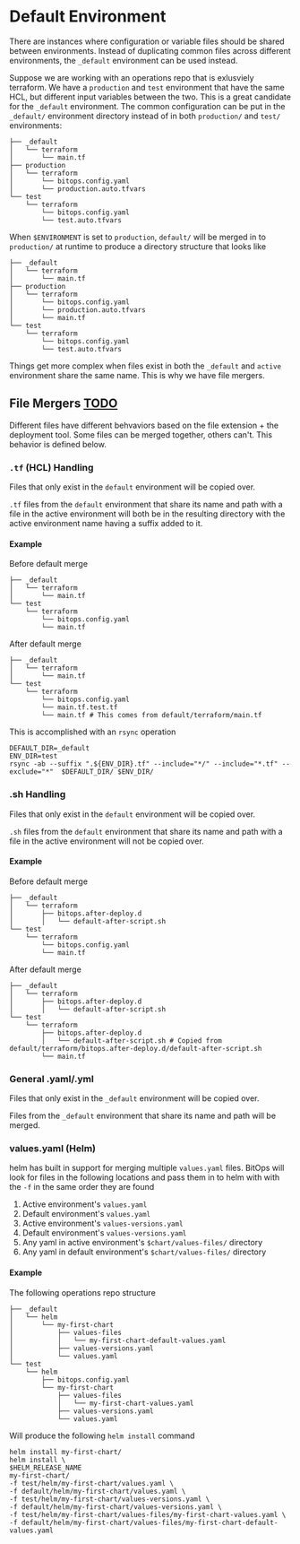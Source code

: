 # Default Environment

There are instances where configuration or variable files should be shared between environments. Instead of duplicating common files across different environments, the `_default` environment can be used instead.

Suppose we are working with an operations repo that is exlusviely terraform. We have a `production` and `test` environment that have the same HCL, but different input variables between the two. This is a great candidate for the `_default` environment. The common configuration can be put in the `_default/` environment directory instead of in both `production/` and `test/` environments:

```
├── _default
│   └── terraform
│       └── main.tf
├── production
│   └── terraform
│       └── bitops.config.yaml
│       └── production.auto.tfvars
└── test
    └── terraform
        └── bitops.config.yaml
        └── test.auto.tfvars
```
When `$ENVIRONMENT` is set to `production`, `default/` will be merged in to `production/` at runtime to produce a directory structure that looks like
```
├── _default
│   └── terraform
│       └── main.tf
├── production
│   └── terraform
│       └── bitops.config.yaml
│       └── production.auto.tfvars
│       └── main.tf
└── test
    └── terraform
        └── bitops.config.yaml
        └── test.auto.tfvars
```

Things get more complex when files exist in both the `_default` and `active` environment share the same name. This is why we have file mergers.


## File Mergers [TODO](https://github.com/bitovi/bitops/issues/3)
Different files have different behvaviors based on the file extension + the deployment tool. Some files can be merged together, others can't. This behavior is defined below.

### `.tf` (HCL) Handling
Files that only exist in the `default` environment will be copied over.

`.tf` files from the `default` environment that share its name and path with a file in the active environment will both be in the resulting directory with the active environment name having a suffix added to it.

#### Example
Before default merge
```
├── _default
│   └── terraform
│       └── main.tf
└── test
    └── terraform
        └── bitops.config.yaml
        └── main.tf
```
After default merge
```
├── _default
│   └── terraform
│       └── main.tf
└── test
    └── terraform
        └── bitops.config.yaml
        └── main.tf.test.tf
        └── main.tf # This comes from default/terraform/main.tf
```
This is accomplished with an `rsync` operation
```
DEFAULT_DIR=_default
ENV_DIR=test
rsync -ab --suffix ".${ENV_DIR}.tf" --include="*/" --include="*.tf" --exclude="*"  $DEFAULT_DIR/ $ENV_DIR/
```

### .sh Handling
Files that only exist in the `default` environment will be copied over.

`.sh` files from the `default` environment that share its name and path with a file in the active environment will not be copied over.

#### Example
Before default merge
```
├── _default
│   └── terraform
│       ├── bitops.after-deploy.d
│       │   └── default-after-script.sh
└── test
    └── terraform
        └── bitops.config.yaml
        └── main.tf
```
After default merge
```
├── _default
│   └── terraform
│       ├── bitops.after-deploy.d
│       │   └── default-after-script.sh
└── test
    └── terraform
        ├── bitops.after-deploy.d
        │   └── default-after-script.sh # Copied from default/terraform/bitops.after-deploy.d/default-after-script.sh
        └── main.tf
```

### General .yaml/.yml
Files that only exist in the `_default` environment will be copied over.

Files from the `_default` environment that share its name and path will be merged.

### values.yaml (Helm)
helm has built in support for merging multiple `values.yaml` files. BitOps will look for files in the following locations and pass them in to helm with with the `-f` in the same order they are found

1. Active environment's `values.yaml`
2. Default environment's `values.yaml`
3. Active environment's `values-versions.yaml`
4. Default environment's `values-versions.yaml`
5. Any yaml in active environment's `$chart/values-files/` directory
6. Any yaml in default environment's `$chart/values-files/` directory

#### Example
The following operations repo structure
```
├── _default
│   └── helm
│       └── my-first-chart
│           ├── values-files
│           │   └── my-first-chart-default-values.yaml
│           ├── values-versions.yaml
│           └── values.yaml
└── test
    └── helm
        ├── bitops.config.yaml
        └── my-first-chart
            ├── values-files
            │   └── my-first-chart-values.yaml
            ├── values-versions.yaml
            └── values.yaml
```
Will produce the following `helm install` command
```
helm install my-first-chart/
helm install \
$HELM_RELEASE_NAME 
my-first-chart/
-f test/helm/my-first-chart/values.yaml \
-f default/helm/my-first-chart/values.yaml \
-f test/helm/my-first-chart/values-versions.yaml \
-f default/helm/my-first-chart/values-versions.yaml \
-f test/helm/my-first-chart/values-files/my-first-chart-values.yaml \
-f default/helm/my-first-chart/values-files/my-first-chart-default-values.yaml
```